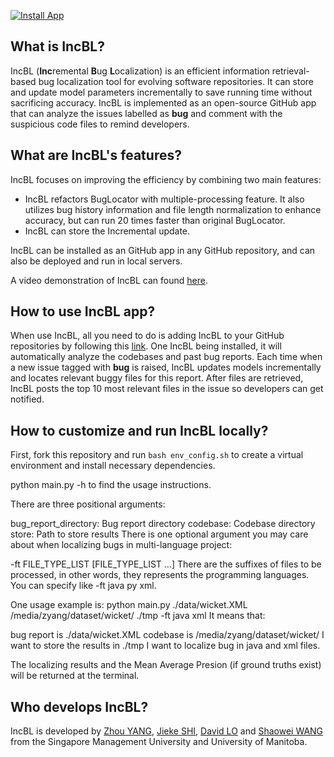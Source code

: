 [![Install App](https://img.shields.io/badge/GitHub%20App-Install-blueviolet?logo=github)](https://github.com/apps/incbl)

## What is IncBL?

IncBL (**Inc**remental **B**ug **L**ocalization) is an efficient information retrieval-based bug localization tool for evolving software repositories. It can store and update model parameters incrementally to save running time without sacrificing accuracy. IncBL is implemented as an open-source GitHub app that can analyze the issues labelled as **bug** and comment with the suspicious code files to remind developers.

## What are IncBL's features?

IncBL focuses on improving the efficiency by combining two main features:

- IncBL refactors BugLocator with multiple-processing feature. It also utilizes bug history information and file length normalization to enhance accuracy, but can run 20 times faster than original BugLocator.
- IncBL can store the Incremental update.

IncBL can be installed as an GitHub app in any GitHub repository, and can also be deployed and run in local servers.

A video demonstration of IncBL can found [here]().

## How to use IncBL app?

When use IncBL, all you need to do is adding IncBL to your GitHub repositories by following this [link](https://github.com/apps/incbl). One IncBL being installed, it will automatically analyze the codebases and past bug reports. Each time when a new issue tagged with **bug** is raised, IncBL updates models incrementally and locates relevant buggy files for this report. After files are retrieved, IncBL posts the top 10 most relevant files in the issue so developers can get notified.

## How to customize and run IncBL locally?

First, fork this repository and run `bash env_config.sh` to create a virtual environment and install necessary dependencies.

python main.py -h to find the usage instructions.

There are three positional arguments:

bug_report_directory: Bug report directory
codebase: Codebase directory
store: Path to store results
There is one optional argument you may care about when localizing bugs in multi-language project:

-ft FILE_TYPE_LIST [FILE_TYPE_LIST ...]
There are the suffixes of files to be processed, in other words, they represents the programming languages. You can specify like -ft java py xml.

One usage example is: python main.py ./data/wicket.XML /media/zyang/dataset/wicket/ ./tmp -ft java xml It means that:

bug report is ./data/wicket.XML
codebase is /media/zyang/dataset/wicket/
I want to store the results in ./tmp
I want to localize bug in java and xml files.

The localizing results and the Mean Average Presion (if ground truths exist) will be returned at the terminal.

## Who develops IncBL?

IncBL is developed by [Zhou YANG](https://yangzhou6666.github.io/), [Jieke SHI](http://jiekeshi.github.io/), [David LO](http://www.mysmu.edu/faculty/davidlo/) and [Shaowei WANG](https://sites.google.com/site/wswshaoweiwang) from the Singapore Management University and University of Manitoba.
